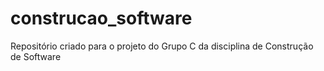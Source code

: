 # construcao_software
Repositório criado para o projeto do Grupo C da disciplina de Construção de Software
